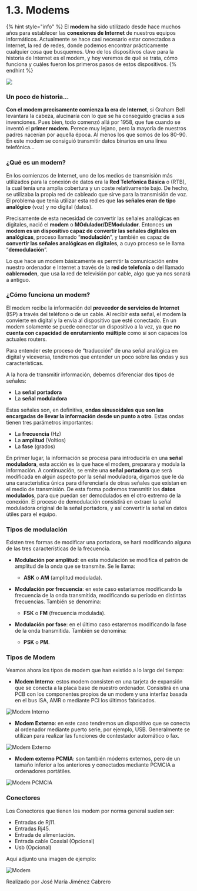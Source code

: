 # 1.3. Modems

{% hint style="info" %}
El **modem** ha sido utilizado desde hace muchos años para establecer las **conexiones de Internet** de nuestros equipos informáticos. Actualmente se hace casi necesario estar conectados a Internet, la red de redes, donde podemos encontrar prácticamente cualquier cosa que busquemos. Uno de los dispositivos clave para la historia de Internet es el modem, y hoy veremos de qué se trata, cómo funciona y cuáles fueron los primeros pasos de estos dispositivos.
{% endhint %}

![](../.gitbook/assets/portadamodem.png)

### Un poco de historia...

**Con el modem precisamente comienza la era de Internet**, si Graham Bell levantara la cabeza, alucinaría con lo que se ha conseguido gracias a sus invenciones. Pues bien, todo comenzó allá por 1958, que fue cuando se inventó el **primer modem**. Perece muy lejano, pero la mayoría de nuestros padres nacerían por aquella época. Al menos los que somos de los 80-90. En este modem se consiguió transmitir datos binarios en una línea telefónica...

### ¿Qué es un modem?

En los comienzos de Internet, uno de los medios de transmisión más utilizados para la conexión de datos era la **Red Telefónica Básica** o (RTB), la cual tenía una amplia cobertura y un coste relativamente bajo. De hecho, se utilizaba la propia red de cableado que sirve para la transmisión de voz. El problema que tenía utilizar esta red es que **las señales eran de tipo analógico** (voz) y no digital (datos).

Precisamente de esta necesidad de convertir las señales analógicas en digitales, nació el **modem** o **MOdulador/DEModulador**. Entonces **un modem es un dispositivo capaz de convertir las señales digitales en analógicas**, proceso llamado “**modulación**”, y también es capaz de **convertir las señales analógicas en digitales**, a cuyo proceso se le llama “**demodulación**”.

Lo que hace un modem básicamente es permitir la comunicación entre nuestro ordenador e Internet a través de la **red de telefonía** o del llamado **cablemoden**, que usa la red de televisión por cable, algo que ya nos sonará a antiguo.

### ¿Cómo funciona un modem?

El modem recibe la información del **proveedor de servicios de Internet** (ISP) a través del teléfono o de un cable. Al recibir esta señal, el modem la convierte en digital y la envía al dispositivo que esté conectado. En un modem solamente se puede conectar un dispositivo a la vez, ya que **no cuenta con capacidad de enrutamiento** **múltiple** como sí son capaces los actuales routers.

Para entender este proceso de “traducción” de una señal analógica en digital y viceversa, tendremos que entender un poco sobre las ondas y sus características.

A la hora de transmitir información, debemos diferenciar dos tipos de señales:

* La **señal portadora**
* La **señal moduladora**

Estas señales son, en definitiva, **ondas sinusoidales** **que son las encargadas de llevar la información desde un punto a otro**. Estas ondas tienen tres parámetros importantes:

* La **frecuencia** (Hz)
* La **amplitud** (Voltios)
* La **fase** (grados)

&#x20;En primer lugar, la información se procesa para introducirla en una **señal moduladora**, esta acción es la que hace el modem, preparara y modula la información. A continuación, se emite una **señal portadora** que será modificada en algún aspecto por la señal moduladora, digamos que le da una característica única para diferenciarla de otras señales que existan en el medio de transmisión. De esta forma podremos transmitir los **datos modulados**, para que puedan ser demodulados en el otro extremo de la conexión. El proceso de demodulación consistirá en extraer la señal moduladora original de la señal portadora, y así convertir la señal en datos útiles para el equipo.

### Tipos de modulación

Existen tres formas de modificar una portadora, se hará modificando alguna de las tres características de la frecuencia.

* **Modulación por amplitud**: en esta modulación se modifica el patrón de amplitud de la onda que se transmite. Se le llama:
  * **ASK** o **AM** (amplitud modulada).
* **Modulación por frecuencia**: en este caso estaríamos modificando la frecuencia de la onda transmitida, modificando su período en distintas frecuencias. También se denomina:
  * &#x20;**FSK** o **FM** (frecuencia modulada).
*   **Modulación por fase**: en el último caso estaremos modificando la fase de la onda transmitida. También se denomina:

    * &#x20;**PSK** o **PM**.



### Tipos de Modem

Veamos ahora los tipos de modem que han existido a lo largo del tiempo:





* **Modem Interno**: estos modem consisten en una tarjeta de expansión que se conecta a la placa base de nuestro ordenador. Consistirá en una PCB con los componentes propios de un modem y una interfaz basada en el bus ISA, AMR o mediante PCI los últimos fabricados.

![Modem Interno](../.gitbook/assets/modeminterno.jpg)

* **Modem Externo**: en este caso tendremos un dispositivo que se conecta al ordenador mediante puerto serie, por ejemplo, USB. Generalmente se utilizan para realizar las funciones de contestador automático o fax.

![Modem Externo](../.gitbook/assets/modemExterno.jpg)

* **Modem externo PCMIA**: son también módems externos, pero de un tamaño inferior a los anteriores y conectados mediante PCMCIA a ordenadores portátiles.

![Modem PCMCIA](../.gitbook/assets/modemPCMCIA.jpg)



### Conectores

Los Conectores que tienen los modem por norma general suelen ser:

* Entradas de Rj11.
* Entradas Rj45.
* Entrada de alimentación.
* Entrada cable Coaxial (Opcional)
* Usb (Opcional)

Aquí adjunto una imagen de ejemplo:

![Modem](<../.gitbook/assets/EPC3925 2.png>)

Realizado por José María Jiménez Cabrero
